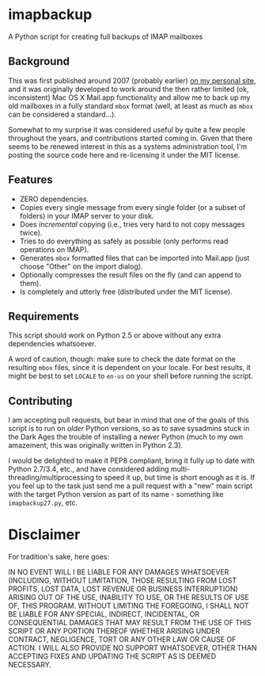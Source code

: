 imapbackup
==========

A Python script for creating full backups of IMAP mailboxes

## Background

This was first published around 2007 (probably earlier) [on my personal site][tao], and it was originally developed to work around the then rather limited (ok, inconsistent) Mac OS X Mail.app functionality and allow me to back up my old mailboxes in a fully standard `mbox` format (well, at least as much as `mbox` can be considered a standard...).

Somewhat to my surprise it was considered useful by quite a few people throughout the years, and contributions started coming in. Given that there seems to be renewed interest in this as a systems administration tool, I'm posting the source code here and re-licensing it under the MIT license.

## Features

* ZERO dependencies.
* Copies every single message from every single folder (or a subset of folders) in your IMAP server to your disk.
* Does _incremental_ copying (i.e., tries very hard to not copy messages twice).
* Tries to do everything as safely as possible (only performs read operations on IMAP).
* Generates `mbox` formatted files that can be imported into Mail.app (just choose "Other" on the import dialog).
* Optionally compresses the result files on the fly (and can append to them).
* Is completely and utterly free (distributed under the MIT license).

## Requirements

This script should work on Python 2.5 or above without any extra dependencies whatsoever.

A word of caution, though: make sure to check the date format on the resulting `mbox` files, since it is dependent on your locale. For best results, it might be best to set `LOCALE` to `en-us` on your shell before running the script.

## Contributing

I am accepting pull requests, but bear in mind that one of the goals of this script is to run on _older_ Python versions, so as to save sysadmins stuck in the Dark Ages the trouble of installing a newer Python (much to my own amazement, this was originally written in Python 2.3).

I would be delighted to make it PEP8 compliant, bring it fully up to date with Python 2.7/3.4, etc., and have considered adding multi-threading/multiprocessing to speed it up, but time is short enough as it is. If you feel up to the task just send me a pull request with a "new" main script with the target Python version as part of its name - something like `imapbackup27.py`, etc.

# Disclaimer

For tradition's sake, here goes:

IN NO EVENT WILL I BE LIABLE FOR ANY DAMAGES WHATSOEVER (INCLUDING, WITHOUT LIMITATION, THOSE RESULTING FROM LOST PROFITS, LOST DATA, LOST REVENUE OR BUSINESS INTERRUPTION) ARISING OUT OF THE USE, INABILITY TO USE, OR THE RESULTS OF USE OF, THIS PROGRAM. WITHOUT LIMITING THE FOREGOING, I SHALL NOT BE LIABLE FOR ANY SPECIAL, INDIRECT, INCIDENTAL, OR CONSEQUENTIAL DAMAGES THAT MAY RESULT FROM THE USE OF THIS SCRIPT OR ANY PORTION THEREOF WHETHER ARISING UNDER CONTRACT, NEGLIGENCE, TORT OR ANY OTHER LAW OR CAUSE OF ACTION. I WILL ALSO PROVIDE NO SUPPORT WHATSOEVER, OTHER THAN ACCEPTING FIXES AND UPDATING THE SCRIPT AS IS DEEMED NECESSARY.

[tao]: http://taoofmac.com/space/projects/imapbackup
